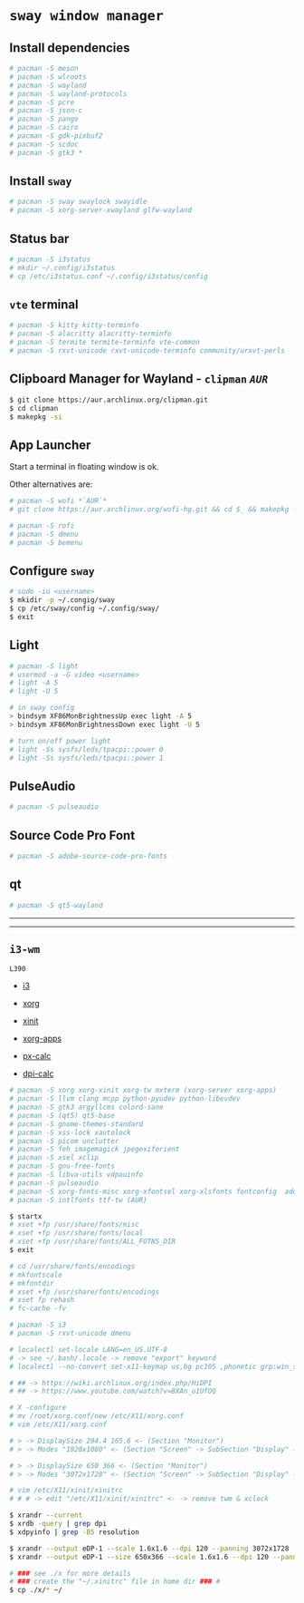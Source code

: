 # `sway window manager`

## Install dependencies

```bash
# pacman -S meson
# pacman -S wlroots
# pacman -S wayland
# pacman -S wayland-protocols
# pacman -S pcre
# pacman -S json-c
# pacman -S pango
# pacman -S cairo
# pacman -S gdk-pixbuf2
# pacman -S scdoc
# pacman -S gtk3 *
```

## Install `sway`

```bash
# pacman -S sway swaylock swayidle
# pacman -S xorg-server-xwayland glfw-wayland
```

## Status bar

```bash
# pacman -S i3status
# mkdir ~/.config/i3status
# cp /etc/i3status.conf ~/.config/i3status/config
```

## `vte` terminal

```bash
# pacman -S kitty kitty-terminfo
# pacman -S alacritty alacritty-terminfo
# pacman -S termite termite-terminfo vte-common
# pacman -S rxvt-unicode rxvt-unicode-terminfo community/urxvt-perls
```

## Clipboard Manager for Wayland - `clipman` *`AUR`*

```bash
$ git clone https://aur.archlinux.org/clipman.git
$ cd clipman
$ makepkg -si
```

## App Launcher

Start a terminal in floating window is ok.

Other alternatives are:

```bash
# pacman -S wofi *`AUR`*
# git clone https://aur.archlinux.org/wofi-hg.git && cd $_ && makepkg -si

# pacman -S rofi
# pacman -S dmenu
# pacman -S bemenu
```

## Configure `sway`

```bash
# sudo -iu <username>
$ mkidir -p ~/.congig/sway
$ cp /etc/sway/config ~/.config/sway/
$ exit
```

## Light

```bash
# pacman -S light
# usermod -a -G video <username>
# light -A 5
# light -U 5

# in sway config
> bindsym XF86MonBrightnessUp exec light -A 5
> bindsym XF86MonBrightnessDown exec light -U 5

# turn on/off power light
# light -Ss sysfs/leds/tpacpi::power 0
# light -Ss sysfs/leds/tpacpi::power 1
```

## PulseAudio

```bash
# pacman -S pulseaudio
```

## Source Code Pro Font

```bash
# pacman -S adobe-source-code-pro-fonts
```


## qt

```bash
# pacman -S qt5-wayland
```


---
---

## `i3-wm`

`L390`

* [i3](https://wiki.archlinux.org/index.php/I3)
* [xorg](https://wiki.archlinux.org/index.php/Xorg)
* [xinit](https://wiki.archlinux.org/index.php/Xinit)
* [xorg-apps](https://www.archlinux.org/groups/x86_64/xorg-apps/)

* [px-calc](https://www.pxcalc.com/)
* [dpi-calc](https://www.sven.de/dpi/)

```bash
# pacman -S xorg xorg-xinit xorg-tw mxterm (xorg-server xorg-apps)
# pacman -S llvm clang mcpp python-pyudev python-libevdev
# pacman -S gtk3 argyllcms colord-sane
# pacman -S (qt5) qt5-base
# pacman -S gnome-themes-standard
# pacman -S xss-lock xautolock
# pacman -S picom unclutter
# pacman -S feh imagemagick jpegexiforient
# pacman -S xsel xclip
# pacman -S gnu-free-fonts
# pacman -S libva-utils vdpauinfo
# pacman -S pulseaudio
# pacman -S xorg-fonts-misc xorg-xfontsel xorg-xlsfonts fontconfig  adobe-source-code-pro-fonts
# pacman -S intlfonts ttf-tw (AUR)

$ startx
# xset +fp /usr/share/fonts/misc
# xset +fp /usr/share/fonts/local
# xset +fp /usr/share/fonts/ALL_FOTNS_DIR
$ exit

# cd /usr/share/fonts/encodings
# mkfontscale
# mkfontdir
# xset +fp /usr/share/fonts/encodings
# xset fp rehash
# fc-cache -fv

# pacman -S i3
# pacman -S rxvt-unicode dmenu

# localectl set-locale LANG=en_US.UTF-8
# -> see ~/.bash/.locale -> remove "export" keyword
# localectl --no-convert set-x11-keymap us,bg pc105 ,phonetic grp:win_space_toggle

# ## -> https://wiki.archlinux.org/index.php/HiDPI
# ## -> https://www.youtube.com/watch?v=BXAn_u1UfOQ

# X -configure
# mv /root/xorg.conf/new /etc/X11/xorg.conf
# vim /etc/X11/xorg.conf

# > -> DisplaySize 294.4 165.6 <- (Section "Monitor")
# > -> Modes "1920x1080" <- (Section "Screen" -> SubSection "Display" - Last)

# > -> DisplaySize 650 366 <- (Section "Monitor")
# > -> Modes "3072x1728" <- (Section "Screen" -> SubSection "Display" - Last)

# vim /etc/X11/xinit/xinitrc
# # # -> edit "/etc/X11/xinit/xinitrc" <- -> remove twm & xclock

$ xrandr --current
$ xrdb -query | grep dpi
$ xdpyinfo | grep -B5 resolution

$ xrandr --output eDP-1 --scale 1.6x1.6 --dpi 120 --panning 3072x1728
$ xrandr --output eDP-1 --size 650x366 --scale 1.6x1.6 --dpi 120 --panning 3072x1728

# ### see ./x for more details
# ### create the "~/.xinitrc" file in home dir ### #
$ cp ./x/* ~/
```
